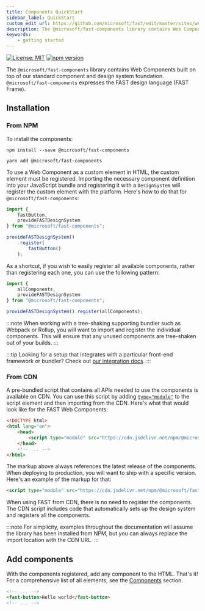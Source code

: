 ```yaml
---
title: Components QuickStart
sidebar_label: QuickStart
custom_edit_url: https://github.com/microsoft/fast/edit/master/sites/website/src/docs/fast-foundation/getting-started.md
description: The @microsoft/fast-components library contains Web Components built on top of our standard component and design system foundation.
keywords:
    - getting started
---
```


[![License: MIT](/badges/License-MIT-yellow.svg)](https://opensource.org/licenses/MIT)
[![npm version](/badges/fast-components.svg)](https://www.npmjs.com/package/@microsoft/fast-components)

The `@microsoft/fast-components` library contains Web Components built on top of our standard component and design system foundation. `@microsoft/fast-components` expresses the FAST design language (FAST Frame). 

## Installation

### From NPM

To install the components:

```shell
npm install --save @microsoft/fast-components
```

```shell
yarn add @microsoft/fast-components
```

To use a Web Component as a custom element in HTML, the custom element must be registered. Importing the necessary component definition into your JavaScript bundle and registering it with a `DesignSystem` will register the custom element with the platform. Here's how to do that for `@microsoft/fast-components`:

```js
import { 
    fastButton, 
    provideFASTDesignSystem 
} from "@microsoft/fast-components";

provideFASTDesignSystem()
    .register(
        fastButton()
    );
```

As a shortcut, if you wish to easily register all available components, rather than registering each one, you can use the following pattern:

```js
import { 
    allComponents, 
    provideFASTDesignSystem 
} from "@microsoft/fast-components";

provideFASTDesignSystem().register(allComponents);
```

:::note
When working with a tree-shaking supporting bundler such as Webpack or Rollup, you will want to import and register the individual components. This will ensure that any unused components are tree-shaken out of your builds.
:::

:::tip
Looking for a setup that integrates with a particular front-end framework or bundler? Check out [our integration docs](/docs/integrations/introduction).
:::

### From CDN

A pre-bundled script that contains all APIs needed to use the components is available on CDN. You can use this script by adding [`type="module"`](https://developer.mozilla.org/en-US/docs/Web/JavaScript/Guide/Modules) to the script element and then importing from the CDN. Here's what that would look like for the FAST Web Components:

```html
<!DOCTYPE html>
<html lang="en">
    <head>
        <script type="module" src="https://cdn.jsdelivr.net/npm/@microsoft/fast-components/dist/fast-components.min.js"></script>
    </head>
    <!-- ... -->
</html>
```

The markup above always references the latest release of the components. When deploying to production, you will want to ship with a specific version. Here's an example of the markup for that:

```html
<script type="module" src="https://cdn.jsdelivr.net/npm/@microsoft/fast-components@2.16.0/dist/fast-components.min.js"></script>
```

When using FAST from CDN, there is no need to register the components. The CDN script includes code that automatically sets up the design system and registers all the components.

:::note
For simplicity, examples throughout the documentation will assume the library has been installed from NPM, but you can always replace the import location with the CDN URL.
:::

## Add components

With the components registered, add any component to the HTML. That's it! For a comprehensive list of all elements, see the [Components](/docs/components/accordion) section.

```html
<!-- ... -->
<fast-button>Hello world</fast-button>
<!-- ... -->
```
